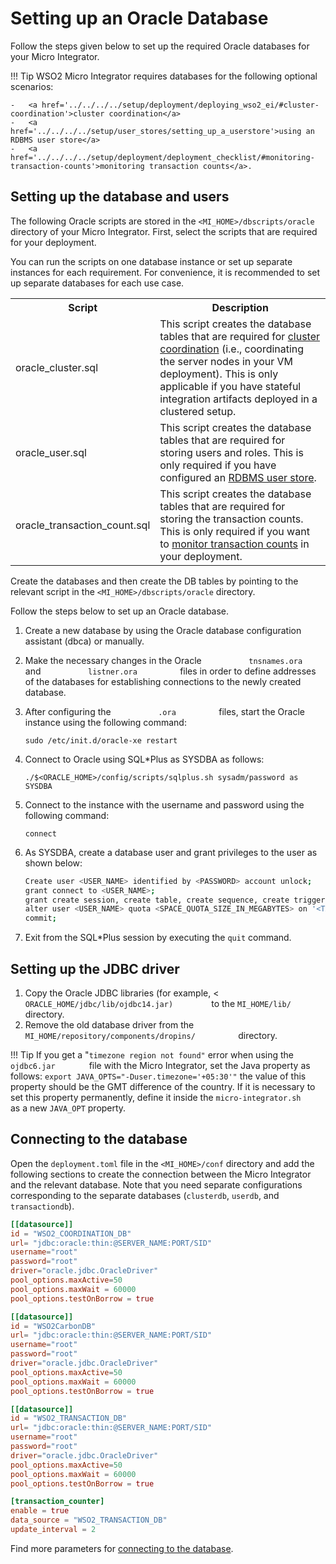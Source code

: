 # Setting up an Oracle Database

Follow the steps given below to set up the required Oracle databases for your Micro Integrator.

!!! Tip
    WSO2 Micro Integrator requires databases for the following optional scenarios: 
    
    -   <a href='../../../../setup/deployment/deploying_wso2_ei/#cluster-coordination'>cluster coordination</a>
    -   <a href='../../../../setup/user_stores/setting_up_a_userstore'>using an RDBMS user store</a>
    -   <a href='../../../../setup/deployment/deployment_checklist/#monitoring-transaction-counts'>monitoring transaction counts</a>.

## Setting up the database and users

The following Oracle scripts are stored in the `<MI_HOME>/dbscripts/oracle` directory of your Micro Integrator. First, select the scripts that are required for your deployment.

You can run the scripts on one database instance or set up separate instances for each requirement. For convenience, it is recommended to set up separate databases for each use case.

<table>
	<tr>
		<th>Script</th>
		<th>Description</th>
	</tr>
	<tr>
		<td>oracle_cluster.sql</td>
		<td>This script creates the database tables that are required for <a href='../../../../setup/deployment/deploying_wso2_ei/#cluster-coordination'>cluster coordination</a> (i.e., coordinating the server nodes in your VM deployment). This is only applicable if you have stateful integration artifacts deployed in a clustered setup.
        </td>
	</tr>
	<tr>
		<td>oracle_user.sql</td>
		<td>This script creates the database tables that are required for storing users and roles. This is only required if you have configured an <a href='../../../../setup/user_stores/setting_up_a_userstore'>RDBMS user store</a>.</td>
	</tr>
	<tr>
		<td>oracle_transaction_count.sql</td>
		<td>This script creates the database tables that are required for storing the transaction counts. This is only required if you want to <a href='../../../../setup/deployment/deployment_checklist/#monitoring-transaction-counts'>monitor transaction counts</a> in your deployment.</td>
	</tr>
</table>

Create the databases and then create the DB tables by pointing to the relevant script in the `<MI_HOME>/dbscripts/oracle` directory.

Follow the steps below to set up an Oracle database.

1.  Create a new database by using the Oracle database configuration
    assistant (dbca) or manually.
2.  Make the necessary changes in the Oracle
    `           tnsnames.ora          ` and
    `           listner.ora          ` files in order to define
    addresses of the databases for establishing connections to the newly
    created database.
3.  After configuring the `           .ora          ` files, start the
    Oracle instance using the following command:

     ```
     sudo /etc/init.d/oracle-xe restart
     ```

4.  Connect to Oracle using SQL\*Plus as SYSDBA as follows:

    ```
    ./$<ORACLE_HOME>/config/scripts/sqlplus.sh sysadm/password as SYSDBA
    ```

5.  Connect to the instance with the username and password using the
    following command:

    ```
    connect
    ```

6.  As SYSDBA, create a database user and grant privileges to the user
    as shown below:

    ```bash
    Create user <USER_NAME> identified by <PASSWORD> account unlock;
    grant connect to <USER_NAME>;
    grant create session, create table, create sequence, create trigger to <USER_NAME>;
    alter user <USER_NAME> quota <SPACE_QUOTA_SIZE_IN_MEGABYTES> on '<TABLE_SPACE_NAME>';
    commit;
    ```

7.  Exit from the SQL\*Plus session by executing the `quit` command.

## Setting up the JDBC driver

1.  Copy the Oracle JDBC libraries (for example, \<
    `          ORACLE_HOME/jdbc/lib/ojdbc14.jar)         ` to the `MI_HOME/lib/`
    directory.
2.  Remove the old database driver from the
    `MI_HOME/repository/components/dropins/         `
    directory.

!!! Tip
    If you get a "`timezone region not found"` error when using the `         ojdbc6.jar        ` file with the Micro Integrator, set the Java property as follows: `export JAVA_OPTS="-Duser.timezone='+05:30'"` the value of this property should be the GMT difference of the country. If it is necessary to set this property permanently, define it inside the `micro-integrator.sh        ` as a new `JAVA_OPT` property.

## Connecting to the database

Open the `deployment.toml` file in the `<MI_HOME>/conf` directory and add the following sections to create the connection between the Micro Integrator and the relevant database. Note that you need separate configurations corresponding to the separate databases (`clusterdb`, `userdb`, and `transactiondb`).

```toml tab='Cluster DB Connection'
[[datasource]]
id = "WSO2_COORDINATION_DB"
url= "jdbc:oracle:thin:@SERVER_NAME:PORT/SID"
username="root"
password="root"
driver="oracle.jdbc.OracleDriver"
pool_options.maxActive=50
pool_options.maxWait = 60000
pool_options.testOnBorrow = true
```

```toml tab='User DB Connection'
[[datasource]]
id = "WSO2CarbonDB"
url= "jdbc:oracle:thin:@SERVER_NAME:PORT/SID"
username="root"
password="root"
driver="oracle.jdbc.OracleDriver"
pool_options.maxActive=50
pool_options.maxWait = 60000
pool_options.testOnBorrow = true
```

```toml tab='Transaction Counter DB Connection'
[[datasource]]
id = "WSO2_TRANSACTION_DB"
url= "jdbc:oracle:thin:@SERVER_NAME:PORT/SID"
username="root"
password="root"
driver="oracle.jdbc.OracleDriver"
pool_options.maxActive=50
pool_options.maxWait = 60000
pool_options.testOnBorrow = true

[transaction_counter]
enable = true
data_source = "WSO2_TRANSACTION_DB"
update_interval = 2
```

Find more parameters for [connecting to the database](../../../../references/config-catalog/#database-connection).
